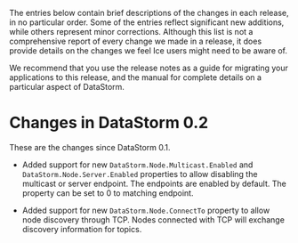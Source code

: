 The entries below contain brief descriptions of the changes in each release, in
no particular order. Some of the entries reflect significant new additions,
while others represent minor corrections. Although this list is not a
comprehensive report of every change we made in a release, it does provide
details on the changes we feel Ice users might need to be aware of.

We recommend that you use the release notes as a guide for migrating your
applications to this release, and the manual for complete details on a
particular aspect of DataStorm.

# Changes in DataStorm 0.2

These are the changes since DataStorm 0.1.

- Added support for new `DataStorm.Node.Multicast.Enabled` and
  `DataStorm.Node.Server.Enabled` properties to allow disabling the multicast or
  server endpoint. The endpoints are enabled by default. The property can be set
  to 0 to matching endpoint.

- Added support for new `DataStorm.Node.ConnectTo` property to allow node
  discovery through TCP. Nodes connected with TCP will exchange discovery
  information for topics.
